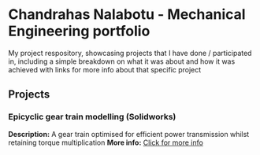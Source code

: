 # Chandrahas Nalabotu - Mechanical Engineering portfolio

My project respository, showcasing projects that I have done / participated in, including a simple breakdown on what it was about and how it was achieved with links for more info about that specific project

## Projects

### Epicyclic gear train modelling (Solidworks) 
**Description:** A gear train optimised for efficient power transmission whilst retaining torque multiplication
**More info:** [Click for more info](epicyclic-gear-train/epicyclic-gear-train-main.md)
